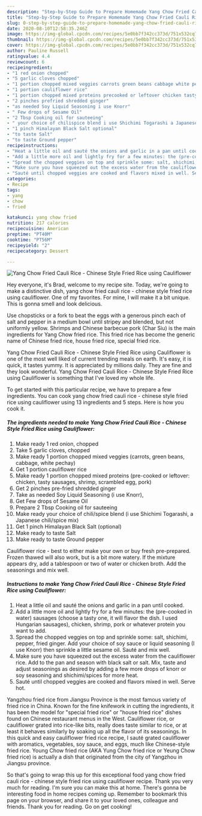 ```yaml
---
description: "Step-by-Step Guide to Prepare Homemade Yang Chow Fried Cauli Rice - Chinese Style Fried Rice using Cauliflower"
title: "Step-by-Step Guide to Prepare Homemade Yang Chow Fried Cauli Rice - Chinese Style Fried Rice using Cauliflower"
slug: 0-step-by-step-guide-to-prepare-homemade-yang-chow-fried-cauli-rice-chinese-style-fried-rice-using-cauliflower
date: 2020-08-10T12:58:35.246Z
image: https://img-global.cpcdn.com/recipes/5e0bb7f342cc373d/751x532cq70/yang-chow-fried-cauli-rice-chinese-style-fried-rice-using-cauliflower-recipe-main-photo.jpg
thumbnail: https://img-global.cpcdn.com/recipes/5e0bb7f342cc373d/751x532cq70/yang-chow-fried-cauli-rice-chinese-style-fried-rice-using-cauliflower-recipe-main-photo.jpg
cover: https://img-global.cpcdn.com/recipes/5e0bb7f342cc373d/751x532cq70/yang-chow-fried-cauli-rice-chinese-style-fried-rice-using-cauliflower-recipe-main-photo.jpg
author: Pauline Russell
ratingvalue: 4.4
reviewcount: 6
recipeingredient:
- "1 red onion chopped"
- "5 garlic cloves chopped"
- "1 portion chopped mixed veggies carrots green beans cabbage white pechay"
- "1 portion cauliflower rice"
- "1 portion chopped mixed proteins precooked or leftover chicken tasty sausages shrimp scrambled egg pork"
- "2 pinches prefried shredded ginger"
- "as needed Soy Liquid Seasoning i use Knorr"
- " Few drops of Sesame Oil"
- "2 Tbsp Cooking oil for sauteeing"
- " your choice of chilispice blend i use Shichimi Togarashi a Japanese chilispice mix"
- "1 pinch Himalayan Black Salt optional"
- "to taste Salt"
- "to taste Ground pepper"
recipeinstructions:
- "Heat a little oil and sauté the onions and garlic in a pan until cooked."
- "Add a little more oil and lightly fry for a few minutes: the (pre-cooked in water) sausages (choose a tasty one, it will flavor the dish. I used Hungarian sausages), chicken, shrimp, pork or whatever protein you want to add."
- "Spread the chopped veggies on top and sprinkle some: salt, shichimi, pepper, fried ginger. Add your choice of soy sauce or liquid seasoning (I use Knorr) then sprinkle a little sesame oil. Sauté and mix well."
- "Make sure you have squeezed out the excess water from the cauliflower rice. Add to the pan and season with black salt or salt. Mix, taste and adjust seasonings as desired by adding a few more drops of knorr or soy seasoning and shichimi/spices for more heat."
- "Sauté until chopped veggies are cooked and flavors mixed in well. Serve hot."
categories:
- Recipe
tags:
- yang
- chow
- fried

katakunci: yang chow fried 
nutrition: 217 calories
recipecuisine: American
preptime: "PT40M"
cooktime: "PT56M"
recipeyield: "2"
recipecategory: Dessert

---
```



![Yang Chow Fried Cauli Rice - Chinese Style Fried Rice using Cauliflower](https://img-global.cpcdn.com/recipes/5e0bb7f342cc373d/751x532cq70/yang-chow-fried-cauli-rice-chinese-style-fried-rice-using-cauliflower-recipe-main-photo.jpg)

Hey everyone, it's Brad, welcome to my recipe site. Today, we're going to make a distinctive dish, yang chow fried cauli rice - chinese style fried rice using cauliflower. One of my favorites. For mine, I will make it a bit unique. This is gonna smell and look delicious.

Use chopsticks or a fork to beat the eggs with a generous pinch each of salt and pepper in a medium bowl until stripey and blended, but not uniformly yellow. Shrimps and Chinese barbecue pork (Char Siu) is the main ingredients for Yang Chow fried rice. This fried rice has become the generic name of Chinese fried rice, house fried rice, special fried rice.

Yang Chow Fried Cauli Rice - Chinese Style Fried Rice using Cauliflower is one of the most well liked of current trending meals on earth. It's easy, it is quick, it tastes yummy. It is appreciated by millions daily. They are fine and they look wonderful. Yang Chow Fried Cauli Rice - Chinese Style Fried Rice using Cauliflower is something that I've loved my whole life.


To get started with this particular recipe, we have to prepare a few ingredients. You can cook yang chow fried cauli rice - chinese style fried rice using cauliflower using 13 ingredients and 5 steps. Here is how you cook it.

<!--inarticleads1-->

##### The ingredients needed to make Yang Chow Fried Cauli Rice - Chinese Style Fried Rice using Cauliflower:

1. Make ready 1 red onion, chopped
1. Take 5 garlic cloves, chopped
1. Make ready 1 portion chopped mixed veggies (carrots, green beans, cabbage, white pechay)
1. Get 1 portion cauliflower rice
1. Make ready 1 portion chopped mixed proteins (pre-cooked or leftover: chicken, tasty sausages, shrimp, scrambled egg, pork)
1. Get 2 pinches pre-fried shredded ginger
1. Take as needed Soy Liquid Seasoning (i use Knorr),
1. Get  Few drops of Sesame Oil
1. Prepare 2 Tbsp Cooking oil for sauteeing
1. Make ready  your choice of chili/spice blend (i use Shichimi Togarashi, a Japanese chili/spice mix)
1. Get 1 pinch Himalayan Black Salt (optional)
1. Make ready to taste Salt
1. Make ready to taste Ground pepper


Cauliflower rice - best to either make your own or buy fresh pre-prepared. Frozen thawed will also work, but is a bit more watery. If the mixture appears dry, add a tablespoon or two of water or chicken broth. Add the seasonings and mix well. 

<!--inarticleads2-->

##### Instructions to make Yang Chow Fried Cauli Rice - Chinese Style Fried Rice using Cauliflower:

1. Heat a little oil and sauté the onions and garlic in a pan until cooked.
1. Add a little more oil and lightly fry for a few minutes: the (pre-cooked in water) sausages (choose a tasty one, it will flavor the dish. I used Hungarian sausages), chicken, shrimp, pork or whatever protein you want to add.
1. Spread the chopped veggies on top and sprinkle some: salt, shichimi, pepper, fried ginger. Add your choice of soy sauce or liquid seasoning (I use Knorr) then sprinkle a little sesame oil. Sauté and mix well.
1. Make sure you have squeezed out the excess water from the cauliflower rice. Add to the pan and season with black salt or salt. Mix, taste and adjust seasonings as desired by adding a few more drops of knorr or soy seasoning and shichimi/spices for more heat.
1. Sauté until chopped veggies are cooked and flavors mixed in well. Serve hot.


Yangzhou fried rice from Jiangsu Province is the most famous variety of fried rice in China. Known for the fine knifework in cutting the ingredients, it has been the model for &#34;special fried rice&#34; or &#34;house fried rice&#34; dishes found on Chinese restaurant menus in the West. Cauliflower rice, or cauliflower grated into rice-like bits, really does taste similar to rice, or at least it behaves similarly by soaking up all the flavor of its seasonings. In this quick and easy cauliflower fried rice recipe, I sauté grated cauliflower with aromatics, vegetables, soy sauce, and eggs, much like Chinese-style fried rice. Young Chow fried rice (AKA Yung Chow fried rice or Yeung Chow fried rice) is actually a dish that originated from the city of Yangzhou in Jiangsu province. 

So that's going to wrap this up for this exceptional food yang chow fried cauli rice - chinese style fried rice using cauliflower recipe. Thank you very much for reading. I'm sure you can make this at home. There's gonna be interesting food in home recipes coming up. Remember to bookmark this page on your browser, and share it to your loved ones, colleague and friends. Thank you for reading. Go on get cooking!
